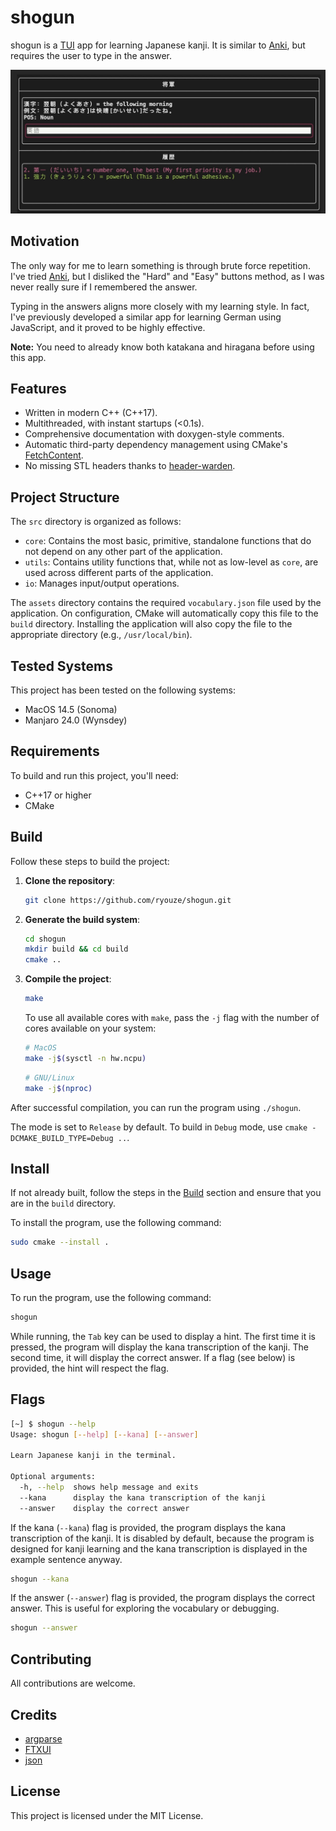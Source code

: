 # shogun

shogun is a [TUI](https://en.wikipedia.org/wiki/Text-based_user_interface) app for learning Japanese kanji. It is similar to [Anki](https://apps.ankiweb.net/), but requires the user to type in the answer.

![Screenshot of the app](/assets/screenshot.jpeg)


## Motivation

The only way for me to learn something is through brute force repetition. I've tried [Anki](https://apps.ankiweb.net/), but I disliked the "Hard" and "Easy" buttons method, as I was never really sure if I remembered the answer.

Typing in the answers aligns more closely with my learning style. In fact, I've previously developed a similar app for learning German using JavaScript, and it proved to be highly effective.

**Note:** You need to already know both katakana and hiragana before using this app.


## Features

- Written in modern C++ (C++17).
- Multithreaded, with instant startups (<0.1s).
- Comprehensive documentation with doxygen-style comments.
- Automatic third-party dependency management using CMake's [FetchContent](https://www.foonathan.net/2022/06/cmake-fetchcontent/).
- No missing STL headers thanks to [header-warden](https://github.com/ryouze/header-warden).


## Project Structure

The `src` directory is organized as follows:

- `core`: Contains the most basic, primitive, standalone functions that do not depend on any other part of the application.
- `utils`: Contains utility functions that, while not as low-level as `core`, are used across different parts of the application.
- `io`: Manages input/output operations.

The `assets` directory contains the required `vocabulary.json` file used by the application. On configuration, CMake will automatically copy this file to the `build` directory. Installing the application will also copy the file to the appropriate directory (e.g., `/usr/local/bin`).


## Tested Systems

This project has been tested on the following systems:

- MacOS 14.5 (Sonoma)
- Manjaro 24.0 (Wynsdey)


## Requirements

To build and run this project, you'll need:

- C++17 or higher
- CMake


## Build

Follow these steps to build the project:

1. **Clone the repository**:
    ```bash
    git clone https://github.com/ryouze/shogun.git
    ```

2. **Generate the build system**:
    ```bash
    cd shogun
    mkdir build && cd build
    cmake ..
    ```

3. **Compile the project**:
    ```bash
    make
    ```

    To use all available cores with `make`, pass the `-j` flag with the number of cores available on your system:
    ```bash
    # MacOS
    make -j$(sysctl -n hw.ncpu)
    ```
    ```bash
    # GNU/Linux
    make -j$(nproc)
    ```

After successful compilation, you can run the program using `./shogun`.

The mode is set to `Release` by default. To build in `Debug` mode, use `cmake -DCMAKE_BUILD_TYPE=Debug ..`.


## Install

If not already built, follow the steps in the [Build](#build) section and ensure that you are in the `build` directory.

To install the program, use the following command:

```bash
sudo cmake --install .
```


## Usage

To run the program, use the following command:

```bash
shogun
```

While running, the `Tab` key can be used to display a hint. The first time it is pressed, the program will display the kana transcription of the kanji. The second time, it will display the correct answer. If a flag (see below) is provided, the hint will respect the flag.

## Flags

```bash
[~] $ shogun --help
Usage: shogun [--help] [--kana] [--answer]

Learn Japanese kanji in the terminal.

Optional arguments:
  -h, --help  shows help message and exits
  --kana      display the kana transcription of the kanji
  --answer    display the correct answer
```

If the kana (`--kana`) flag is provided, the program displays the kana transcription of the kanji. It is disabled by default, because the program is designed for kanji learning and the kana transcription is displayed in the example sentence anyway.

```bash
shogun --kana
```

If the answer (`--answer`) flag is provided, the program displays the correct answer. This is useful for exploring the vocabulary or debugging.

```bash
shogun --answer
```


## Contributing

All contributions are welcome.


## Credits

- [argparse](https://github.com/p-ranav/argparse)
- [FTXUI](https://github.com/ArthurSonzogni/ftxui)
- [json](https://github.com/nlohmann/json)

## License

This project is licensed under the MIT License.

